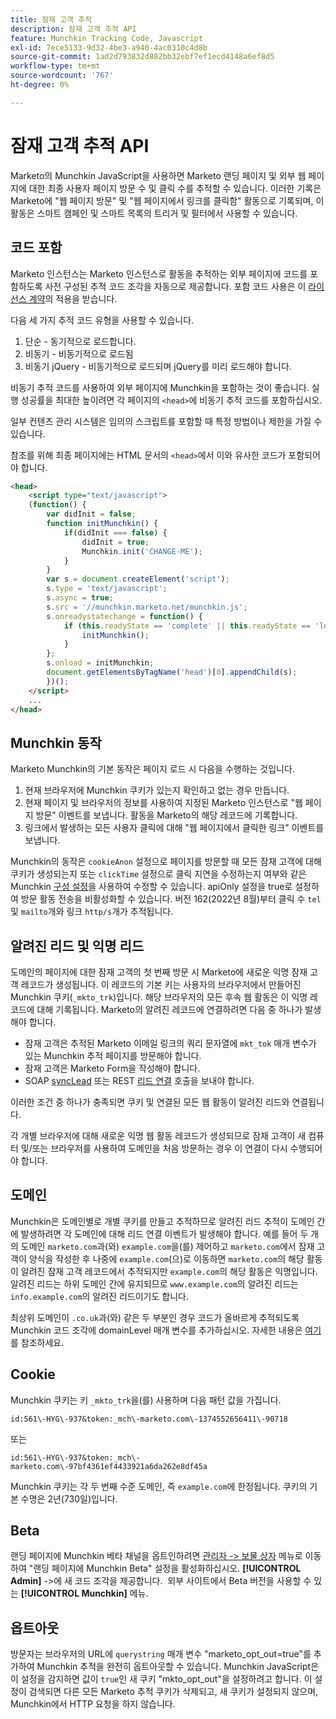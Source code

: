```yaml
---
title: 잠재 고객 추적
description: 잠재 고객 추적 API
feature: Munchkin Tracking Code, Javascript
exl-id: 7ece5133-9d32-4be3-a940-4ac0310c4d8b
source-git-commit: 1ad2d793832d882bb32ebf7ef1ecd4148a6ef8d5
workflow-type: tm+mt
source-wordcount: '767'
ht-degree: 0%

---
```


# 잠재 고객 추적 API

Marketo의 Munchkin JavaScript을 사용하면 Marketo 랜딩 페이지 및 외부 웹 페이지에 대한 최종 사용자 페이지 방문 수 및 클릭 수를 추적할 수 있습니다. 이러한 기록은 Marketo에 &quot;웹 페이지 방문&quot; 및 &quot;웹 페이지에서 링크를 클릭함&quot; 활동으로 기록되며, 이 활동은 스마트 캠페인 및 스마트 목록의 트리거 및 필터에서 사용할 수 있습니다.

## 코드 포함

Marketo 인스턴스는 Marketo 인스턴스로 활동을 추적하는 외부 페이지에 코드를 포함하도록 사전 구성된 추적 코드 조각을 자동으로 제공합니다. 포함 코드 사용은 이 [라이선스 계약](../munchkin-license.pdf)의 적용을 받습니다.

다음 세 가지 추적 코드 유형을 사용할 수 있습니다.

1. 단순 - 동기적으로 로드합니다.
1. 비동기 - 비동기적으로 로드됨
1. 비동기 jQuery - 비동기적으로 로드되며 jQuery를 미리 로드해야 합니다.

비동기 추적 코드를 사용하여 외부 페이지에 Munchkin을 포함하는 것이 좋습니다. 실행 성공률을 최대한 높이려면 각 페이지의 `<head>`에 비동기 추적 코드를 포함하십시오.

일부 컨텐츠 관리 시스템은 임의의 스크립트를 포함할 때 특정 방법이나 제한을 가질 수 있습니다.

참조를 위해 최종 페이지에는 HTML 문서의 `<head>`에서 이와 유사한 코드가 포함되어야 합니다.

```html
<head>
    <script type="text/javascript">
    (function() {
        var didInit = false;
        function initMunchkin() {
            if(didInit === false) {
                didInit = true;
                Munchkin.init('CHANGE-ME');
            }
        }
        var s = document.createElement('script');
        s.type = 'text/javascript';
        s.async = true;
        s.src = '//munchkin.marketo.net/munchkin.js';
        s.onreadystatechange = function() {
            if (this.readyState == 'complete' || this.readyState == 'loaded') {
                initMunchkin();
            }
        };
        s.onload = initMunchkin;
        document.getElementsByTagName('head')[0].appendChild(s);
        })();
    </script>
    ...
</head>
```

## Munchkin 동작

Marketo Munchkin의 기본 동작은 페이지 로드 시 다음을 수행하는 것입니다.

1. 현재 브라우저에 Munchkin 쿠키가 있는지 확인하고 없는 경우 만듭니다.
1. 현재 페이지 및 브라우저의 정보를 사용하여 지정된 Marketo 인스턴스로 &quot;웹 페이지 방문&quot; 이벤트를 보냅니다. 활동을 Marketo의 해당 레코드에 기록합니다.
1. 링크에서 발생하는 모든 사용자 클릭에 대해 &quot;웹 페이지에서 클릭한 링크&quot; 이벤트를 보냅니다.

Munchkin의 동작은 `cookieAnon` 설정으로 페이지를 방문할 때 모든 잠재 고객에 대해 쿠키가 생성되는지 또는 `clickTime` 설정으로 클릭 지연을 수정하는지 여부와 같은 Munchkin [구성 설정](configuration.md)을 사용하여 수정할 수 있습니다. apiOnly 설정을 true로 설정하여 방문 활동 전송을 비활성화할 수 있습니다. 버전 162(2022년 8월)부터 클릭 수 `tel` 및 `mailto`개와 링크 `http/s`개가 추적됩니다.

## 알려진 리드 및 익명 리드

도메인의 페이지에 대한 잠재 고객의 첫 번째 방문 시 Marketo에 새로운 익명 잠재 고객 레코드가 생성됩니다. 이 레코드의 기본 키는 사용자의 브라우저에서 만들어진 Munchkin 쿠키(`_mkto_trk`)입니다. 해당 브라우저의 모든 후속 웹 활동은 이 익명 레코드에 대해 기록됩니다. Marketo의 알려진 레코드에 연결하려면 다음 중 하나가 발생해야 합니다.

- 잠재 고객은 추적된 Marketo 이메일 링크의 쿼리 문자열에 `mkt_tok` 매개 변수가 있는 Munchkin 추적 페이지를 방문해야 합니다.
- 잠재 고객은 Marketo Form을 작성해야 합니다.
- SOAP [syncLead](../soap-api/leads.md) 또는 REST [리드 연결](https://developer.adobe.com/marketo-apis/api/mapi/#tag/Leads/operation/associateLeadUsingPOST) 호출을 보내야 합니다.

이러한 조건 중 하나가 충족되면 쿠키 및 연결된 모든 웹 활동이 알려진 리드와 연결됩니다.

각 개별 브라우저에 대해 새로운 익명 웹 활동 레코드가 생성되므로 잠재 고객이 새 컴퓨터 및/또는 브라우저를 사용하여 도메인을 처음 방문하는 경우 이 연결이 다시 수행되어야 합니다.

## 도메인

Munchkin은 도메인별로 개별 쿠키를 만들고 추적하므로 알려진 리드 추적이 도메인 간에 발생하려면 각 도메인에 대해 리드 연결 이벤트가 발생해야 합니다. 예를 들어 두 개의 도메인 `marketo.com`과(와) `example.com`을(를) 제어하고 `marketo.com`에서 잠재 고객이 양식을 작성한 후 나중에 `example.com`(으)로 이동하면 `marketo.com`의 해당 활동이 알려진 잠재 고객 레코드에서 추적되지만 `example.com`의 해당 활동은 익명입니다. 알려진 리드는 하위 도메인 간에 유지되므로 `www.example.com`의 알려진 리드는 `info.example.com`의 알려진 리드이기도 합니다.

최상위 도메인이 `.co.uk`과(와) 같은 두 부분인 경우 코드가 올바르게 추적되도록 Munchkin 코드 조각에 domainLevel 매개 변수를 추가하십시오. 자세한 내용은 [여기](configuration.md#domainlevel)를 참조하세요.

## Cookie

Munchkin 쿠키는 키 `_mkto_trk`을(를) 사용하며 다음 패턴 값을 가집니다.

`id:561\-HYG\-937&token:_mch\-marketo.com\-1374552656411\-90718`

또는

`id:561\-HYG\-937&token:_mch\-marketo.com\-97bf4361ef4433921a6da262e8df45a`

Munchkin 쿠키는 각 두 번째 수준 도메인, 즉 `example.com`에 한정됩니다. 쿠키의 기본 수명은 2년(730일)입니다.

## Beta

랜딩 페이지에 Munchkin 베타 채널을 옵트인하려면 [관리자 -> 보물 상자](https://experienceleague.adobe.com/en/docs/marketo/using/product-docs/administration/settings/enable-or-disable-treasure-chest-features) 메뉴로 이동하여 &quot;랜딩 페이지에 Munchkin Beta&quot; 설정을 활성화하십시오. **[!UICONTROL Admin]** ->에 새 코드 조각을 제공합니다.  외부 사이트에서 Beta 버전을 사용할 수 있는 **[!UICONTROL Munchkin]** 메뉴.

## 옵트아웃

방문자는 브라우저의 URL에 `querystring` 매개 변수 &quot;marketo_opt_out=true&quot;를 추가하여 Munchkin 추적을 완전히 옵트아웃할 수 있습니다. Munchkin JavaScript은 이 설정을 감지하면 값이 `true`인 새 쿠키 &quot;mkto_opt_out&quot;을 설정하려고 합니다. 이 설정이 검색되면 다른 모든 Marketo 추적 쿠키가 삭제되고, 새 쿠키가 설정되지 않으며, Munchkin에서 HTTP 요청을 하지 않습니다.
